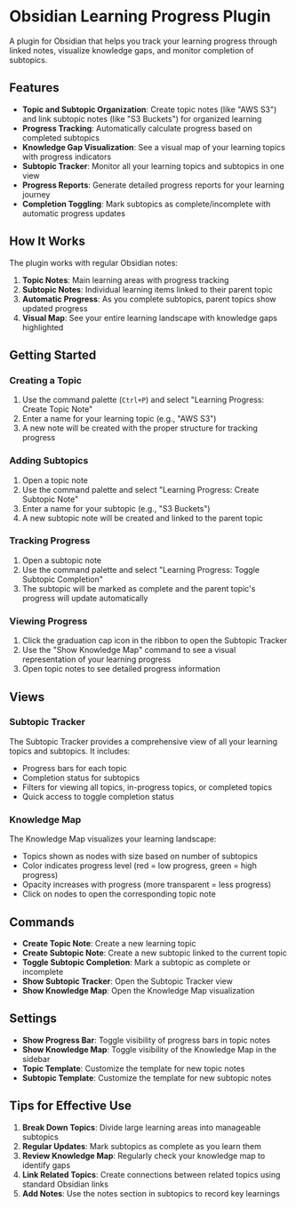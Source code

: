 # Obsidian Learning Progress Plugin

A plugin for Obsidian that helps you track your learning progress through linked notes, visualize knowledge gaps, and monitor completion of subtopics.

## Features

- **Topic and Subtopic Organization**: Create topic notes (like "AWS S3") and link subtopic notes (like "S3 Buckets") for organized learning
- **Progress Tracking**: Automatically calculate progress based on completed subtopics
- **Knowledge Gap Visualization**: See a visual map of your learning topics with progress indicators
- **Subtopic Tracker**: Monitor all your learning topics and subtopics in one view
- **Progress Reports**: Generate detailed progress reports for your learning journey
- **Completion Toggling**: Mark subtopics as complete/incomplete with automatic progress updates

## How It Works

The plugin works with regular Obsidian notes:

1. **Topic Notes**: Main learning areas with progress tracking
2. **Subtopic Notes**: Individual learning items linked to their parent topic
3. **Automatic Progress**: As you complete subtopics, parent topics show updated progress
4. **Visual Map**: See your entire learning landscape with knowledge gaps highlighted

## Getting Started

### Creating a Topic

1. Use the command palette (`Ctrl+P`) and select "Learning Progress: Create Topic Note"
2. Enter a name for your learning topic (e.g., "AWS S3")
3. A new note will be created with the proper structure for tracking progress

### Adding Subtopics

1. Open a topic note
2. Use the command palette and select "Learning Progress: Create Subtopic Note"
3. Enter a name for your subtopic (e.g., "S3 Buckets")
4. A new subtopic note will be created and linked to the parent topic

### Tracking Progress

1. Open a subtopic note
2. Use the command palette and select "Learning Progress: Toggle Subtopic Completion"
3. The subtopic will be marked as complete and the parent topic's progress will update automatically

### Viewing Progress

1. Click the graduation cap icon in the ribbon to open the Subtopic Tracker
2. Use the "Show Knowledge Map" command to see a visual representation of your learning progress
3. Open topic notes to see detailed progress information

## Views

### Subtopic Tracker

The Subtopic Tracker provides a comprehensive view of all your learning topics and subtopics. It includes:

- Progress bars for each topic
- Completion status for subtopics
- Filters for viewing all topics, in-progress topics, or completed topics
- Quick access to toggle completion status

### Knowledge Map

The Knowledge Map visualizes your learning landscape:

- Topics shown as nodes with size based on number of subtopics
- Color indicates progress level (red = low progress, green = high progress)
- Opacity increases with progress (more transparent = less progress)
- Click on nodes to open the corresponding topic note

## Commands

- **Create Topic Note**: Create a new learning topic
- **Create Subtopic Note**: Create a new subtopic linked to the current topic
- **Toggle Subtopic Completion**: Mark a subtopic as complete or incomplete
- **Show Subtopic Tracker**: Open the Subtopic Tracker view
- **Show Knowledge Map**: Open the Knowledge Map visualization

## Settings

- **Show Progress Bar**: Toggle visibility of progress bars in topic notes
- **Show Knowledge Map**: Toggle visibility of the Knowledge Map in the sidebar
- **Topic Template**: Customize the template for new topic notes
- **Subtopic Template**: Customize the template for new subtopic notes

## Tips for Effective Use

1. **Break Down Topics**: Divide large learning areas into manageable subtopics
2. **Regular Updates**: Mark subtopics as complete as you learn them
3. **Review Knowledge Map**: Regularly check your knowledge map to identify gaps
4. **Link Related Topics**: Create connections between related topics using standard Obsidian links
5. **Add Notes**: Use the notes section in subtopics to record key learnings
